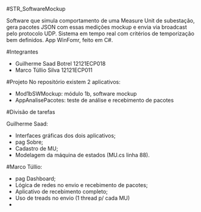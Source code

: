 #STR_SoftwareMockup

Software que simula comportamento de uma Measure Unit de subestação, gera pacotes JSON com essas medições mockup e envia via broadcast pelo protocolo UDP. Sistema em tempo real com critérios de temporização bem definidos. App WinFomr, feito em C#.

#Integrantes
- Guilherme Saad Botrel 12121ECP018
- Marco Túllio Silva 12121ECP011

#Projeto
No repositório existem 2 aplicativos:
- Mod1bSWMockup: módulo 1b, software mockup
- AppAnalisePacotes: teste de análise e recebimento de pacotes

#Divisão de tarefas

Guilherme Saad:
- Interfaces gráficas dos dois aplicativos;
- pag Sobre;
- Cadastro de MU;
- Modelagem da máquina de estados (MU.cs linha 88).

#Marco Túllio:
- pag Dashboard;
- Lógica de redes no envio e recebimento de pacotes;
- Aplicativo de recebimento completo;
- Uso de treads no envio (1 thread p/ cada MU)
- 
